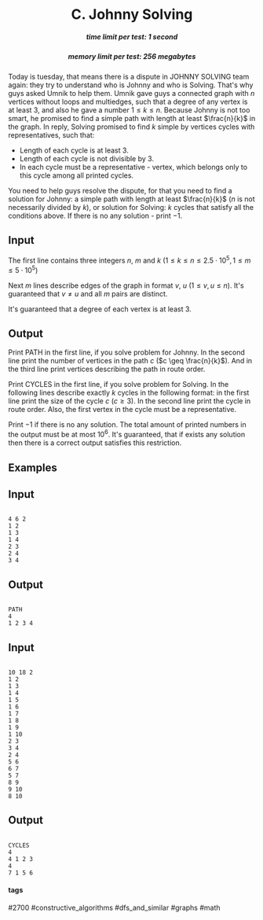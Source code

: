 <h1 style='text-align: center;'> C. Johnny Solving</h1>

<h5 style='text-align: center;'>time limit per test: 1 second</h5>
<h5 style='text-align: center;'>memory limit per test: 256 megabytes</h5>

Today is tuesday, that means there is a dispute in JOHNNY SOLVING team again: they try to understand who is Johnny and who is Solving. That's why guys asked Umnik to help them. Umnik gave guys a connected graph with $n$ vertices without loops and multiedges, such that a degree of any vertex is at least $3$, and also he gave a number $1 \leq k \leq n$. Because Johnny is not too smart, he promised to find a simple path with length at least $\frac{n}{k}$ in the graph. In reply, Solving promised to find $k$ simple by vertices cycles with representatives, such that: 

* Length of each cycle is at least $3$.
* Length of each cycle is not divisible by $3$.
* In each cycle must be a representative - vertex, which belongs only to this cycle among all printed cycles.

You need to help guys resolve the dispute, for that you need to find a solution for Johnny: a simple path with length at least $\frac{n}{k}$ ($n$ is not necessarily divided by $k$), or solution for Solving: $k$ cycles that satisfy all the conditions above. If there is no any solution - print $-1$. 

## Input

The first line contains three integers $n$, $m$ and $k$ ($1 \leq k \leq n \leq 2.5 \cdot 10^5, 1 \leq m \leq 5 \cdot 10^5$)

Next $m$ lines describe edges of the graph in format $v$, $u$ ($1 \leq v, u \leq n$). It's guaranteed that $v \neq u$ and all $m$ pairs are distinct.

It's guaranteed that a degree of each vertex is at least $3$.

## Output

Print PATH in the first line, if you solve problem for Johnny. In the second line print the number of vertices in the path $c$ ($c \geq \frac{n}{k}$). And in the third line print vertices describing the path in route order.

Print CYCLES in the first line, if you solve problem for Solving. In the following lines describe exactly $k$ cycles in the following format: in the first line print the size of the cycle $c$ ($c \geq 3$). In the second line print the cycle in route order. Also, the first vertex in the cycle must be a representative.

Print $-1$ if there is no any solution. The total amount of printed numbers in the output must be at most $10^6$. It's guaranteed, that if exists any solution then there is a correct output satisfies this restriction.

## Examples

## Input


```

4 6 2
1 2
1 3
1 4
2 3
2 4
3 4

```
## Output


```

PATH
4
1 2 3 4 
```
## Input


```

10 18 2
1 2
1 3
1 4
1 5
1 6
1 7
1 8
1 9
1 10
2 3
3 4
2 4
5 6
6 7
5 7
8 9
9 10
8 10

```
## Output


```

CYCLES
4
4 1 2 3 
4
7 1 5 6 

```


#### tags 

#2700 #constructive_algorithms #dfs_and_similar #graphs #math 